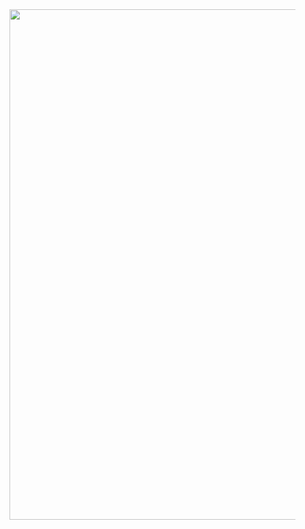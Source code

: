 <img align="center" width="900" src="https://user-images.githubusercontent.com/87219816/144060444-01359f79-7fb6-420f-b085-5d35c4f07351.jpg">
